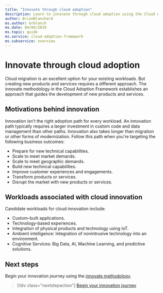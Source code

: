 ```yaml
---
title: "Innovate through cloud adoption"
description: Learn to innovate through cloud adoption using the Cloud Adoption Framework.
author: BrianBlanchard
ms.author: brblanch
ms.date: 04/04/2019
ms.topic: guide
ms.service: cloud-adoption-framework
ms.subservice: overview
---
```


# Innovate through cloud adoption

Cloud migration is an excellent option for your existing workloads. But creating new products and services requires a different approach. The innovate methodology in the Cloud Adoption Framework establishes an approach that guides the development of new products and services.

## Motivations behind innovation

Innovation isn't the right adoption path for every workload. An innovation path typically requires a larger investment in custom code and data management than other paths. Innovation also takes longer than migration or other forms of modernization. Follow this path when you're targeting the following business outcomes:

- Prepare for new technical capabilities.
- Scale to meet market demands.
- Scale to meet geographic demands.
- Build new technical capabilities.
- Improve customer experiences and engagements.
- Transform products or services.
- Disrupt the market with new products or services.

## Workloads associated with cloud innovation

Candidate workloads for cloud innovation include:

- Custom-built applications.
- Technology-based experiences.
- Integration of physical products and technology using IoT.
- Ambient intelligence: Integration of nonintrusive technology into an environment.
- Cognitive Services: Big Data, AI, Machine Learning, and predictive solutions.

## Next steps

Begin your innovation journey using the [innovate methodology](../innovate/index.md).

> [!div class="nextstepaction"]
> [Begin your innovation journey](../innovate/index.md)
